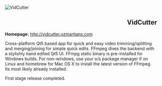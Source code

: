 ![VidCutter](https://raw.githubusercontent.com/ozmartian/vidcutter/master/images/vidcutter.png)
<h2 align="right">VidCutter</h2>

<p><b>Homepage:</b> <a href="http://vidcutter.ozmartians.com" target=_blank">http://vidcutter.ozmartians.com</a></p>

Cross-platform Qt5 based app for quick and easy video trimming/splitting and merging/joining for simple quick edits.
FFmpeg dives the backend with a stylishly hand edited Qt5 UI. FFmpg static binary is pre-installed for Windows builds.
For non-windows, use your o/s package manager if on Linux and homebrew for Mac OS X to install the latest version of
FFmpeg. Its most likely already installed.

First stage release completed.
